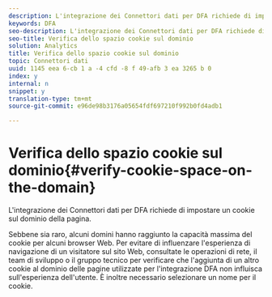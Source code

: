 ```yaml
---
description: L'integrazione dei Connettori dati per DFA richiede di impostare un cookie sul dominio della pagina.
keywords: DFA
seo-description: L'integrazione dei Connettori dati per DFA richiede di impostare un cookie sul dominio della pagina.
seo-title: Verifica dello spazio cookie sul dominio
solution: Analytics
title: Verifica dello spazio cookie sul dominio
topic: Connettori dati
uuid: 1145 eea 6-cb 1 a -4 cfd -8 f 49-afb 3 ea 3265 b 0
index: y
internal: n
snippet: y
translation-type: tm+mt
source-git-commit: e96de98b3176a05654fdf697210f992b0fd4adb1

---
```



# Verifica dello spazio cookie sul dominio{#verify-cookie-space-on-the-domain}

L'integrazione dei Connettori dati per DFA richiede di impostare un cookie sul dominio della pagina.

Sebbene sia raro, alcuni domini hanno raggiunto la capacità massima del cookie per alcuni browser Web. Per evitare di influenzare l'esperienza di navigazione di un visitatore sul sito Web, consultate le operazioni di rete, il team di sviluppo o il gruppo tecnico per verificare che l'aggiunta di un altro cookie al dominio delle pagine utilizzate per l'integrazione DFA non influisca sull'esperienza dell'utente. È inoltre necessario selezionare un nome per il cookie.
